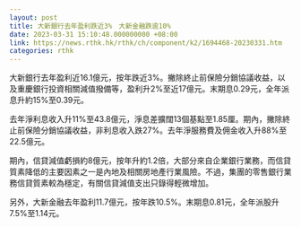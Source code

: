```yaml
---
layout: post
title: 大新銀行去年盈利跌近3%　大新金融跌逾10%
date: 2023-03-31 15:10:48.000000000 +08:00
link: https://news.rthk.hk/rthk/ch/component/k2/1694468-20230331.htm
categories: rthk
---
```


大新銀行去年盈利近16.1億元，按年跌近3%。撇除終止前保險分銷協議收益，以及重慶銀行投資相關減值撥備等，盈利升2%至近17億元。末期息0.29元，全年派息升約15%至0.39元。

去年淨利息收入升11%至43.8億元，淨息差擴闊13個基點至1.85厘。期內，撇除終止前保險分銷協議收益，非利息收入跌27%。去年淨服務費及佣金收入升88%至22.5億元。

期內，信貸減值虧損約8億元，按年升約1.2倍，大部分來自企業銀行業務，而信貸質素降低的主要因素之一是內地及相關房地產行業風險。不過，集團的零售銀行業務信貸質素較為穩定，有關信貸減值支出只錄得輕微增加。

另外，大新金融去年盈利11.7億元，按年跌10.5%。末期息0.81元，全年派股升7.5%至1.14元。
